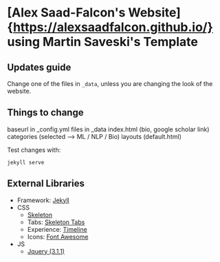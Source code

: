 # [Alex Saad-Falcon's Website]{https://alexsaadfalcon.github.io/} using Martin Saveski's Template

## Updates guide
Change one of the files in `_data`, unless you are changing the look of the website.

## Things to change
baseurl in _config.yml
files in _data
index.html (bio, google scholar link)
categories (selected --> ML / NLP / Bio)
layouts (default.html)

Test changes with:
```
jekyll serve
```

## External Libraries
- Framework: [Jekyll](http://jekyllrb.com/)
- CSS
  - [Skeleton](getskeleton.com)
  - Tabs: [Skeleton Tabs](https://github.com/nathancahill/skeleton-tabs)
  - Experience: [Timeline](https://codepen.io/NilsWe/pen/FemfK)
  - Icons: [Font Awesome](http://fontawesome.io/)
- JS
  - [Jquery (3.1.1)](https://jquery.com/)
